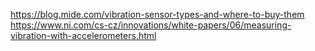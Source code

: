 https://blog.mide.com/vibration-sensor-types-and-where-to-buy-them
https://www.ni.com/cs-cz/innovations/white-papers/06/measuring-vibration-with-accelerometers.html

